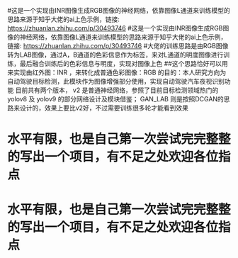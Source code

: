 #这是一个实现由INR图像生成RGB图像的神经网络，依靠图像L通道来训练模型的思路来源于知乎大佬的ai上色示例，链接: https://zhuanlan.zhihu.com/p/30493746
#这是一个实现由INR图像生成RGB图像的神经网络，依靠图像L通道来训练模型的思路来源于知乎大佬的ai上色示例，链接: https://zhuanlan.zhihu.com/p/30493746
#大佬的训练思路是由RGB图像转为LAB图像，通过A，B通道的色彩信息作为标签，来对L通道的明度图像进行训练，最后融合训练后的色彩信息与明度，实现对图像上色
##这个思路恰好可以用来实现由红外图：INR ，来转化成普通色彩图像：RGB 的目的：本人研究方向为自动驾驶目标检测，此模块作为图像增强部分使用，实现自动驾驶汽车夜视识别功能
目前共有两个版本， v2 是普通神经网络，参照了目前目标检测领域热门的yolov8 及 yolov9 的部分网络设计及模块借鉴；
                   GAN_LAB 则是按照DCGAN的思路来设计的，效果上要比v2好，不过需要训练很多轮才能看到效果


# 水平有限，也是自己第一次尝试完完整整的写出一个项目，有不足之处欢迎各位指点

# 水平有限，也是自己第一次尝试完完整整的写出一个项目，有不足之处欢迎各位指点